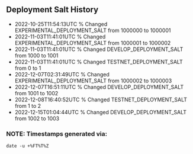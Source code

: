 ## Deployment Salt History

- 2022-10-25T11:54:13UTC % Changed EXPERIMENTAL_DEPLOYMENT_SALT from 1000000 to 1000001
- 2022-11-03T11:41:01UTC % Changed EXPERIMENTAL_DEPLOYMENT_SALT from 1000001 to 1000002
- 2022-11-03T11:41:01UTC % Changed DEVELOP_DEPLOYMENT_SALT from 1000 to 1001
- 2022-11-03T11:41:01UTC % Changed TESTNET_DEPLOYMENT_SALT from 0 to 1
- 2022-12-07T02:31:49UTC % Changed EXPERIMENTAL_DEPLOYMENT_SALT from 1000002 to 1000003
- 2022-12-07T16:51:11UTC % Changed DEVELOP_DEPLOYMENT_SALT from 1001 to 1002
- 2022-12-08T16:40:52UTC % Changed TESTNET_DEPLOYMENT_SALT from 1 to 2
- 2022-12-15T01:04:44UTC % Changed DEVELOP_DEPLOYMENT_SALT from 1002 to 1003

### NOTE: Timestamps generated via:

```
date -u +%FT%T%Z
```
